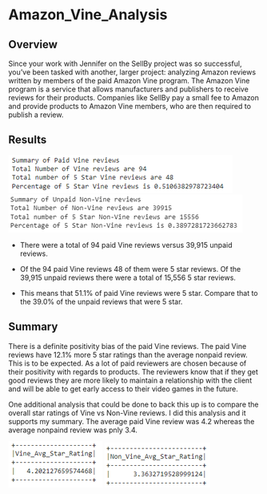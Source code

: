 # Amazon_Vine_Analysis

## Overview 
Since your work with Jennifer on the SellBy project was so successful, you’ve been tasked with another, larger project: analyzing Amazon reviews written by members of the paid Amazon Vine program. The Amazon Vine program is a service that allows manufacturers and publishers to receive reviews for their products. Companies like SellBy pay a small fee to Amazon and provide products to Amazon Vine members, who are then required to publish a review.

## Results
![image](/Resources/Images/VIne_Image.PNG)
![image](/Resources/Images/NonVine_Image.PNG)

- There were a total of 94 paid Vine reviews versus 39,915 unpaid reviews.  

- Of the 94 paid Vine reviews 48 of them were 5 star reviews. Of the 39,915 unpaid reviews there were a total of 15,556 5 star reviews. 

- This means that 51.1% of paid Vine reviews were 5 star. Compare that to the 39.0% of the unpaid reviews that were 5 star. 

## Summary
There is a definite positivity bias of the paid Vine reviews. The paid Vine reviews have 12.1% more 5 star ratings than the average nonpaid review. This is to be expected. As a lot of paid reviewers are chosen because of their positivity with regards to products. The reviewers know that if they get good reviews they are more likely to maintain a relationship with the client and will be able to get early access to their video games in the future. 

One additional analysis that could be done to back this up is to compare the overall star ratings of Vine vs Non-Vine reviews. I did this analysis and it supports my summary. The average paid Vine review was 4.2 whereas the average nonpaind review was pnly 3.4. 

![image](/Resources/Images/VIne_avg_acore_Image.PNG)
![image](/Resources/Images/Non_VIne_avg_acore_Image.PNG)